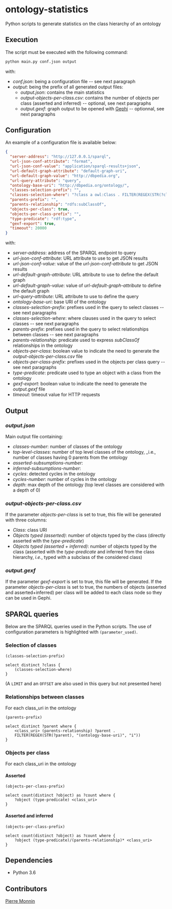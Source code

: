 # ontology-statistics

Python scripts to generate statistics on the class hierarchy of an ontology

## Execution

The script must be executed with the following command:

```bash
python main.py conf.json output
```

with:

* _conf.json_: being a configuration file -- see next paragraph
* _output_: being the prefix of all generated output files:
    * _output.json_: contains the main statistics
    * _output-objects-per-class.csv_: contains the number of objects per class (asserted and inferred) -- optional, 
    see next paragraphs
    * _output.gexf_: graph output to be opened with [Gephi](https://gephi.org/) -- optionnal, see next paragraphs

## Configuration

An example of a configuration file is available below:

```json
{
  "server-address": "http://127.0.0.1/sparql",
  "url-json-conf-attribute": "format",
  "url-json-conf-value": "application/sparql-results+json",
  "url-default-graph-attribute": "default-graph-uri",
  "url-default-graph-value": "http://dbpedia.org",
  "url-query-attribute": "query",
  "ontology-base-uri": "http://dbpedia.org/ontology/",
  "classes-selection-prefix": "",
  "classes-selection-where": "?class a owl:Class . FILTER(REGEX(STR(?class), \"http://dbpedia.org/ontology/\", \"i\")) .",
  "parents-prefix": "",
  "parents-relationship": "rdfs:subClassOf",
  "objects-per-class": true,
  "objects-per-class-prefix": "",
  "type-predicate": "rdf:type",
  "gexf-export": true,
  "timeout": 20000
}
```

with:

* _server-address_: address of the SPARQL endpoint to query
* _url-json-conf-attribute_: URL attribute to use to get JSON results
* _url-json-conf-value_: value of the _url-json-conf-attribute_ to get JSON results
* _url-default-graph-attribute_: URL attribute to use to define the default graph
* _url-default-graph-value_: value of _url-default-graph-attribute_ to define the default graph
* _url-query-attribute_: URL attribute to use to define the query
* _ontology-base-uri_: base URI of the ontology
* _classes-selection-prefix_: prefixes used in the query to select classes -- see next paragraphs
* _classes-selection-where_: where clauses used in the query to select classes -- see next paragraphs
* _parents-prefix_: prefixes used in the query to select relationships between classes -- see next paragraphs
* _parents-relationship_: predicate used to express _subClassOf_ relationships in the ontology
* _objects-per-class_: boolean value to indicate the need to generate the _output-objects-per-class.csv_ file
* _objects-per-class-prefix_: prefixes used in the objects per class query -- see next paragraphs
* _type-predicate_: predicate used to type an object with a class from the ontology
* _gexf-export_: boolean value to indicate the need to generate the _output.gexf_ file
* _timeout_: timeout value for HTTP requests

## Output

### _output.json_

Main output file containing:

* _classes-number_: number of classes of the ontology
* _top-level-classes_: number of top level classes of the ontology, _i.e., number of classes having 0 parents from the 
ontology
* _asserted-subsumptions-number_: 
* _inferred-subsumptions-number_: 
* _cycles_: detected cycles in the ontology
* _cycles-number_: number of cycles in the ontology
* _depth_: max depth of the ontology (top level classes are considered with a depth of 0)


### _output-objects-per-class.csv_

If the parameter _objects-per-class_ is set to true, this file will be generated with three columns:
 
* _Class_: class URI
* _Objects typed (asserted)_: number of objects typed by the class (directly asserted with the _type-predicate_)
* _Objects typed (asserted + inferred)_: number of objects typed by the class (asserted with the _type-predicate_ and 
inferred from the class hierarchy, _i.e._, typed with a subclass of the considered class)

### _output.gexf_

If the parameter _gexf-export_ is set to true, this file will be generated.
If the parameter _objects-per-class_ is set to true, the numbers of objects (asserted and asserted+inferred) per class 
will be added to each class node so they can be used in Gephi.

## SPARQL queries

Below are the SPARQL queries used in the Python scripts. The use of configuration parameters is highlighted 
with ``(parameter_used)``.

### Selection of classes

```sparql
(classes-selection-prefix)

select distinct ?class {
    (classes-selection-where)
}
```

(A ``LIMIT`` and an ``OFFSET`` are also used in this query but not presented here)

### Relationships between classes

For each class_uri in the ontology

```sparql
(parents-prefix)

select distinct ?parent where {
    <class_uri> (parents-relationship) ?parent . 
    FILTER(REGEX(STR(?parent), "(ontology-base-uri)", "i"))
}
```

### Objects per class

For each class_uri in the ontology

#### Asserted

```sparql
(objects-per-class-prefix)

select count(distinct ?object) as ?count where {
    ?object (type-predicate) <class_uri>
}
```

#### Asserted and inferred

```sparql
(objects-per-class-prefix)

select count(distinct ?object) as ?count where {
    ?object (type-predicate)/(parents-relationship)* <class_uri> 
}
```

## Dependencies

* Python 3.6

## Contributors

[Pierre Monnin](https://pmonnin.github.io/)
